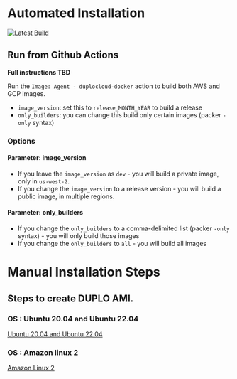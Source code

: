 # Automated Installation

[![Latest Build](https://github.com/duplocloud/linuxagent/actions/workflows/build-image.yaml/badge.svg?branch=master)](https://github.com/duplocloud/linuxagent/actions/workflows/build-image.yaml "See latest builds")

## Run from Github Actions

**Full instructions TBD**

Run the `Image: Agent - duplocloud-docker` action to build both AWS and GCP images.

- `image_version`:  set this to `release_MONTH_YEAR` to build a release
- `only_builders`:  you can change this build only certain images (packer `-only` syntax)

### Options

#### Parameter: image_version

- If you leave the `image_version` as `dev` - you will build a private image, only in `us-west-2`.
- If you change the `image_version` to a release version - you will build a public image, in multiple regions.

#### Parameter: only_builders

- If you change the `only_builders` to a comma-delimited list (packer `-only` syntax) - you will only build those images
- If you change the `only_builders` to `all` - you will build all images

# Manual Installation Steps

## Steps to create DUPLO AMI.

### OS : Ubuntu 20.04 and Ubuntu 22.04
[Ubuntu 20.04 and Ubuntu 22.04](docs/README_UBUNTU_20_04_AND_22_04.md)
### OS :  Amazon linux 2
[Amazon Linux 2](docs/README_AMAZON_LINUX_2.md)
 